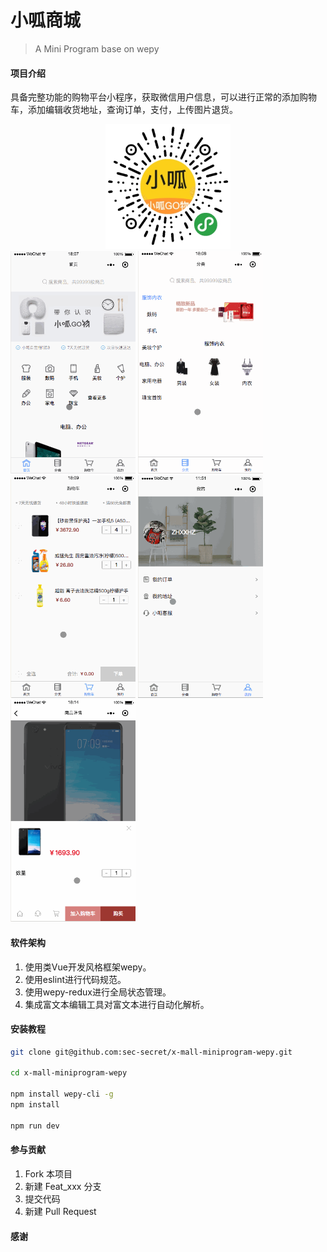 # 小呱商城
> A Mini Program base on wepy

#### 项目介绍
具备完整功能的购物平台小程序，获取微信用户信息，可以进行正常的添加购物车，添加编辑收货地址，查询订单，支付，上传图片退货。
<div style="text-align:center">
<img src="/static/img/mini-code.png" width="200"/>
</div>

<div>
<img src="/static/img/home.gif" width="200"/>
<img src="/static/img/fenlei.gif" width="200"/>
<img src="/static/img/cart.gif" width="200"/>
<img src="/static/img/address.gif" width="200"/>
<img src="/static/img/buy.gif" width="200"/>
</div>

#### 软件架构
1. 使用类Vue开发风格框架wepy。
2. 使用eslint进行代码规范。
3. 使用wepy-redux进行全局状态管理。
4. 集成富文本编辑工具对富文本进行自动化解析。

#### 安装教程

``` bash
git clone git@github.com:sec-secret/x-mall-miniprogram-wepy.git

cd x-mall-miniprogram-wepy

npm install wepy-cli -g
npm install

npm run dev
```



#### 参与贡献

1. Fork 本项目
2. 新建 Feat_xxx 分支
3. 提交代码
4. 新建 Pull Request


#### 感谢
